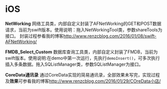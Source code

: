 # iOS

__NetWorking__ 网络工具类，内部自定义封装了AFNetWorking的GET和POST数据请求，当前为swift版本。使用说明：拖入NetWorkingTool类，参数shareTools为接口。
封装过程参看我的博客<http://www.renzcblog.com/2016/01/08/swift-AFNetWorking/>

__FMDB_Select_Custom__ 数据库查询工具类，内部自定义封装了FMDB，当前为swift版本。使用说明:在demo中第一次运行，先执行`demoInsert()`，可多次执行插入多条数据。拖入SQListManager类，参数SQListManager为接口。

__CoreData通讯录__ 通过CoreData实现的简易通讯录，全部效果未写完，实现过程及<strong>效果</strong>可参看我的博客<http://www.renzcblog.com/2016/01/29/COreData小店/>



